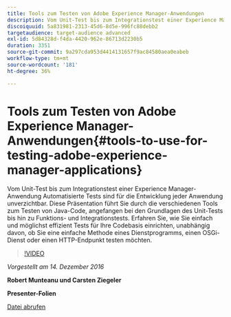 ```yaml
---
title: Tools zum Testen von Adobe Experience Manager-Anwendungen
description: Vom Unit-Test bis zum Integrationstest einer Experience Manager-Anwendung Automatisierte Tests sind für die Entwicklung jeder Anwendung unverzichtbar. Diese Präsentation führt Sie durch die verschiedenen Tools zum Testen von Java-Code, angefangen bei den Grundlagen des Unit-Tests bis hin zu Funktions- und Integrationstests. Erfahren Sie, wie Sie einfach und möglichst effizient Tests für Ihre Codebasis einrichten, unabhängig davon, ob Sie eine einfache Methode eines Dienstprogramms, einen OSGi-Dienst oder einen HTTP-Endpunkt testen möchten.
discoiquuid: 5a831981-2313-45d6-8d5e-996fc88debb2
targetaudience: target-audience advanced
exl-id: 5d84328d-f4da-4420-962e-86713d2230b5
duration: 3351
source-git-commit: 9a297cda953d4414131657f9ac84580aea0eabeb
workflow-type: tm+mt
source-wordcount: '181'
ht-degree: 36%

---
```


# Tools zum Testen von Adobe Experience Manager-Anwendungen{#tools-to-use-for-testing-adobe-experience-manager-applications}

Vom Unit-Test bis zum Integrationstest einer Experience Manager-Anwendung Automatisierte Tests sind für die Entwicklung jeder Anwendung unverzichtbar. Diese Präsentation führt Sie durch die verschiedenen Tools zum Testen von Java-Code, angefangen bei den Grundlagen des Unit-Tests bis hin zu Funktions- und Integrationstests. Erfahren Sie, wie Sie einfach und möglichst effizient Tests für Ihre Codebasis einrichten, unabhängig davon, ob Sie eine einfache Methode eines Dienstprogramms, einen OSGi-Dienst oder einen HTTP-Endpunkt testen möchten.

>[!VIDEO](https://video.tv.adobe.com/v/19302/?quality=9)

*Vorgestellt am 14. Dezember 2016*

**Robert Munteanu und Carsten Ziegeler**

**Presenter-Folien**

[Datei abrufen](assets/aem-gems-tools-for-testing-12-14-16.pdf)
<!--
[Get back to the Overview](https://helpx.adobe.com/experience-manager/kt/eseminars/gems/aem-index.html)
-->
